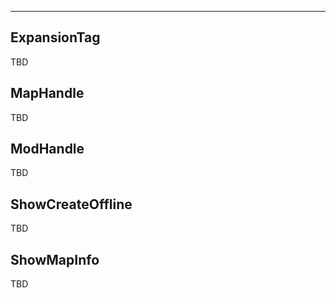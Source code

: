 ___

## ExpansionTag

TBD

## MapHandle

TBD

## ModHandle

TBD

## ShowCreateOffline

TBD

## ShowMapInfo

TBD